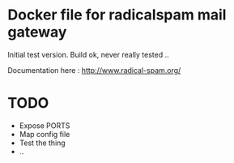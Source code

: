 Docker file for radicalspam mail gateway
========================================

Initial test version. 
Build ok, never really tested
..

Documentation here : http://www.radical-spam.org/


TODO
====
* Expose PORTS
* Map config file
* Test the thing
* ..
